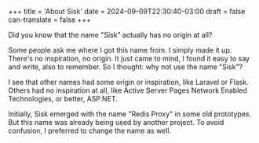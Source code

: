 +++
title = 'About Sisk'
date = 2024-09-09T22:30:40-03:00
draft = false
can-translate = false
+++

Did you know that the name "Sisk" actually has no origin at all?

Some people ask me where I got this name from. I simply made it up. There's no inspiration, no origin. It just came to mind, I found it easy to say and write, also to remember. So I thought: why not use the name "Sisk"?

I see that other names had some origin or inspiration, like Laravel or Flask. Others had no inspiration at all, like Active Server Pages Network Enabled Technologies, or better, ASP.NET.

Initially, Sisk emerged with the name "Redis Proxy" in some old prototypes. But this name was already being used by another project. To avoid confusion, I preferred to change the name as well.